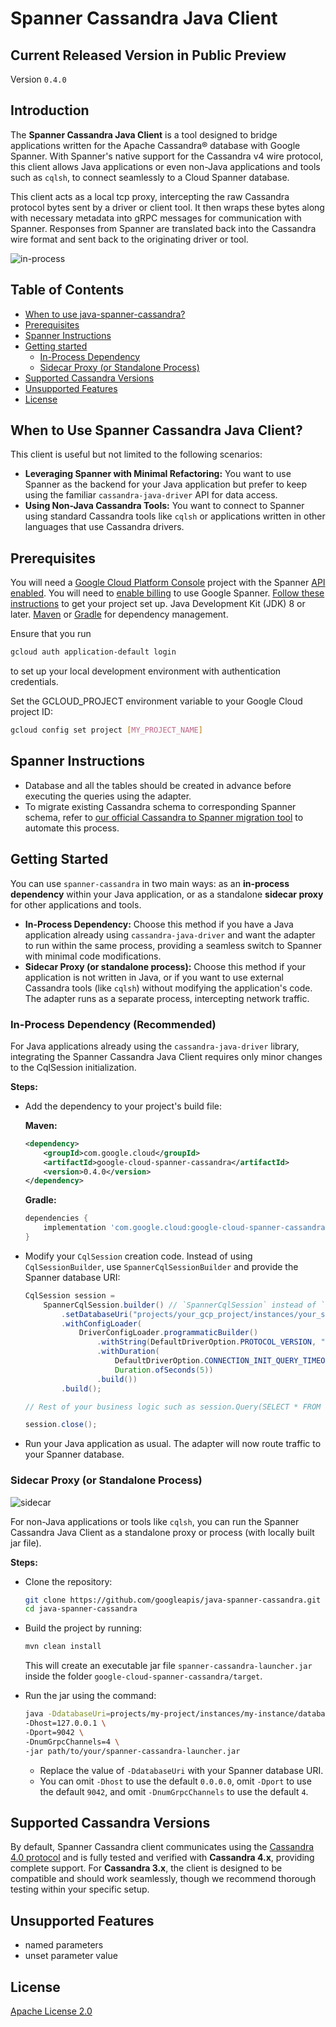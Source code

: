 # Spanner Cassandra Java Client

## Current Released Version in Public Preview

<!--- {x-version-update-start:google-cloud-spanner-cassandra:released} -->
Version `0.4.0`
<!--- {x-version-update-end} -->

## Introduction
The **Spanner Cassandra Java Client** is a tool designed to bridge applications written for the Apache Cassandra® database with Google Spanner. With Spanner's native support for the Cassandra v4 wire protocol, this client allows Java applications or even non-Java applications and tools such as `cqlsh`, to connect seamlessly to a Cloud Spanner database.

This client acts as a local tcp proxy, intercepting the raw Cassandra protocol bytes sent by a driver or client tool. It then wraps these bytes along with necessary metadata into gRPC messages for communication with Spanner. Responses from Spanner are translated back into the Cassandra wire format and sent back to the originating driver or tool.

![in-process](in-process.png)

## Table of Contents

- [When to use java-spanner-cassandra?](#when-to-use-spanner-cassandra-java-client)
- [Prerequisites](#prerequisites)
- [Spanner Instructions](#spanner-instructions)
- [Getting started](#getting-started)
  - [In-Process Dependency](#in-process-dependency-recommended)
  - [Sidecar Proxy (or Standalone Process)](#sidecar-proxy)
- [Supported Cassandra Versions](#supported-cassandra-versions)
- [Unsupported Features](#unsupported-features)
- [License](#license)

## When to Use Spanner Cassandra Java Client?

This client is useful but not limited to the following scenarios:

* **Leveraging Spanner with Minimal Refactoring:** You want to use Spanner as the backend for your Java application but prefer to keep using the familiar `cassandra-java-driver` API for data access.
* **Using Non-Java Cassandra Tools:** You want to connect to Spanner using standard Cassandra tools like `cqlsh` or applications written in other languages that use Cassandra drivers.

## Prerequisites

You will need a [Google Cloud Platform Console][developer-console] project with the Spanner [API enabled][enable-api].
You will need to [enable billing][enable-billing] to use Google Spanner.
[Follow these instructions][create-project] to get your project set up.
Java Development Kit (JDK) 8 or later.
[Maven][apache-maven] or [Gradle][gradle] for dependency management.

Ensure that you run

```sh
gcloud auth application-default login
```

to set up your local development environment with authentication credentials.

Set the GCLOUD_PROJECT environment variable to your Google Cloud project ID:

```sh
gcloud config set project [MY_PROJECT_NAME]
```

## Spanner Instructions

- Database and all the tables should be created in advance before executing the queries using the adapter.
- To migrate existing Cassandra schema to corresponding Spanner schema, refer to [our official Cassandra to Spanner migration tool][cassandra-spanner-migration-tool] to automate this process.

## Getting Started

You can use `spanner-cassandra` in two main ways: as an **in-process dependency** within your Java application, or as a standalone **sidecar proxy** for other applications and tools.

* **In-Process Dependency:** Choose this method if you have a Java application already using `cassandra-java-driver` and want the adapter to run within the same process, providing a seamless switch to Spanner with minimal code modifications.
* **Sidecar Proxy (or standalone process):** Choose this method if your application is not written in Java, or if you want to use external Cassandra tools (like `cqlsh`) without modifying the application's code. The adapter runs as a separate process, intercepting network traffic.

### In-Process Dependency (Recommended)

For Java applications already using the `cassandra-java-driver` library, integrating the Spanner Cassandra Java Client requires only minor changes to the CqlSession initialization.

**Steps:**

*   Add the dependency to your project's build file:

    **Maven:**

    <!--- {x-version-update-start:google-cloud-spanner-cassandra:released} -->
    <!-- [START spanner_cassandra_maven_dependency] -->
    ```xml
    <dependency>
        <groupId>com.google.cloud</groupId>
        <artifactId>google-cloud-spanner-cassandra</artifactId>
        <version>0.4.0</version>
    </dependency>
    ```
    <!-- [END spanner_cassandra_maven_dependency] -->
    <!--- {x-version-update-end} -->

    **Gradle:**

    <!--- {x-version-update-start:google-cloud-spanner-cassandra:released} -->
    <!-- [START spanner_cassandra_gradle_dependency] -->
    ```gradle
    dependencies {
        implementation 'com.google.cloud:google-cloud-spanner-cassandra:0.4.0'
    }
    ```
    <!-- [END spanner_cassandra_gradle_dependency] -->
    <!--- {x-version-update-end} -->

*  Modify your `CqlSession` creation code. Instead of using `CqlSessionBuilder`, use `SpannerCqlSessionBuilder` and provide the Spanner database URI:

    ```java
    CqlSession session =
        SpannerCqlSession.builder() // `SpannerCqlSession` instead of `CqlSession`
            .setDatabaseUri("projects/your_gcp_project/instances/your_spanner_instance/databases/your_spanner_database") // Required: Specify the Spanner database URI
            .withConfigLoader(
                DriverConfigLoader.programmaticBuilder()
                    .withString(DefaultDriverOption.PROTOCOL_VERSION, "V4")
                    .withDuration(
                        DefaultDriverOption.CONNECTION_INIT_QUERY_TIMEOUT,
                        Duration.ofSeconds(5))
                    .build())
            .build();

    // Rest of your business logic such as session.Query(SELECT * FROM ...)

    session.close();

    ```

*  Run your Java application as usual. The adapter will now route traffic to your Spanner database.

### Sidecar Proxy (or Standalone Process)

![sidecar](sidecar.png)

For non-Java applications or tools like `cqlsh`, you can run the Spanner Cassandra Java Client as a standalone proxy or process (with locally built jar file).

**Steps:**

* Clone the repository:

    ```bash
    git clone https://github.com/googleapis/java-spanner-cassandra.git
    cd java-spanner-cassandra
    ```

* Build the project by running:

    ```bash
    mvn clean install
    ```

    This will create an executable jar file `spanner-cassandra-launcher.jar` inside the folder `google-cloud-spanner-cassandra/target`.

* Run the jar using the command:

    ```bash
    java -DdatabaseUri=projects/my-project/instances/my-instance/databases/my-database \
    -Dhost=127.0.0.1 \
    -Dport=9042 \
    -DnumGrpcChannels=4 \
    -jar path/to/your/spanner-cassandra-launcher.jar
    ```

    * Replace the value of `-DdatabaseUri` with your Spanner database URI.
    * You can omit `-Dhost` to use the default `0.0.0.0`, omit `-Dport` to use the default `9042`, and omit `-DnumGrpcChannels` to use the default `4`.

## Supported Cassandra Versions

By default, Spanner Cassandra client communicates using the [Cassandra 4.0 protocol](https://github.com/apache/cassandra/blob/trunk/doc/native_protocol_v4.spec) and is fully tested and verified with **Cassandra 4.x**, providing complete support. For **Cassandra 3.x**, the client is designed to be compatible and should work seamlessly, though we recommend thorough testing within your specific setup.

## Unsupported Features

* named parameters
* unset parameter value

## License

[Apache License 2.0](LICENSE)

[developer-console]: https://console.developers.google.com/
[enable-api]: https://console.cloud.google.com/flows/enableapi?apiid=spanner.googleapis.com
[enable-billing]: https://cloud.google.com/apis/docs/getting-started#enabling_billing
[create-project]: https://cloud.google.com/resource-manager/docs/creating-managing-projects
[cloud-cli]: https://cloud.google.com/cli
[apache-maven]: https://maven.apache.org/
[gradle]: https://gradle.org/
[cassandra-spanner-migration-tool]: https://github.com/cloudspannerecosystem/spanner-cassandra-schema-tool
